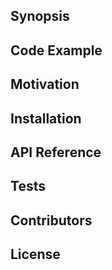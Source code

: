 ## Synopsis

<!---
At the top of the file there should be a short introduction and/ or overview that explains **what** the project is. This description should match descriptions added for package managers (Gemspec, package.json, etc.)
-->

## Code Example

<!---
Show what the library does as concisely as possible, developers should be able to figure out **how** your project solves their problem by looking at the code example. Make sure the API you are showing off is obvious, and that your code is short and concise.
-->

## Motivation

<!---
A short description of the motivation behind the creation and maintenance of the project. This should explain **why** the project exists.
-->

## Installation

<!---
Provide code examples and explanations of how to get the project.
-->

## API Reference

<!---
Depending on the size of the project, if it is small and simple enough the reference docs can be added to the README. For medium size to larger projects it is important to at least provide a link to where the API reference docs live.
-->

## Tests

<!---
Describe and show how to run the tests with code examples.
-->

## Contributors

<!---
Let people know how they can dive into the project, include important links to things like issue trackers, irc, twitter accounts if applicable.
-->

## License

<!---
A short snippet describing the license (MIT, Apache, etc.)
-->
